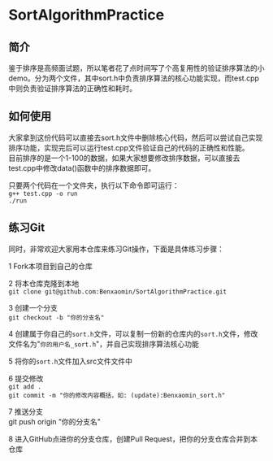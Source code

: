 # SortAlgorithmPractice
## 简介
鉴于排序是高频面试题，所以笔者花了点时间写了个高复用性的验证排序算法的小demo。分为两个文件，其中sort.h中负责排序算法的核心功能实现，而test.cpp中则负责验证排序算法的正确性和耗时。

## 如何使用
大家拿到这份代码可以直接去sort.h文件中删除核心代码，然后可以尝试自己实现排序功能，实现完后可以运行test.cpp文件验证自己的代码的正确性和性能。  
目前排序的是一个1-100的数据，如果大家想要修改排序数据，可以直接去test.cpp中修改data()函数中的排序数据即可。

只要两个代码在一个文件夹，执行以下命令即可运行：  
`g++ test.cpp -o run`  
`./run`  

## 练习Git
  
同时，非常欢迎大家用本仓库来练习Git操作，下面是具体练习步骤：  
  
1 Fork本项目到自己的仓库  
  
2 将本仓库克隆到本地  
  `git clone git@github.com:Benxaomin/SortAlgorithmPractice.git`  
  
3 创建一个分支  
  `git checkout -b "你的分支名"`    
  
4 创建属于你自己的`sort.h`文件，可以复制一份新的仓库内的`sort.h`文件，修改文件名为"`你的用户名_sort.h`"，并自己实现排序算法核心功能  
  
5 将你的`sort.h`文件加入src文件文件中  
  
6 提交修改  
  `git add .`  
  `git commit -m "你的修改内容概括，如: (update):Benxaomin_sort.h"`  
  
7 推送分支  
  git push origin "你的分支名"  
  
8 进入GitHub点进你的分支仓库，创建Pull Request，把你的分支仓库合并到本仓库  




